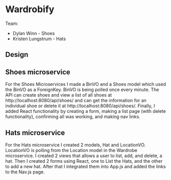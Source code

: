 # Wardrobify

Team:

* Dylan Winn - Shoes
* Kristen Lungstrum - Hats

## Design

## Shoes microservice

For the Shoes Microservices I made a BinVO and a Shoes model which used the BinVO as a ForeignKey. BinVO is being polled once every minute. The API can create shoes and view a list of all shoes at http://localhost:8080/api/shoes/ and can get the information for an individual shoe or delete it at http://localhost:8080/api/shoes/<id>. Finally, I added React functionality by creating a form, making a list page (with delete functionality), confirming all was working, and making nav links.

## Hats microservice

For the Hats microservice I created 2 models, Hat and LocationVO. LocationVO is polling from the Location model in the Wardrobe microservice. I created 2 views that allows a user to list, add, and delete, a hat. Then I created 2 forms using React, one to List the Hats, and the other to add a new hat. After that I integrated them into App.js and added the links to the Nav.js page.
